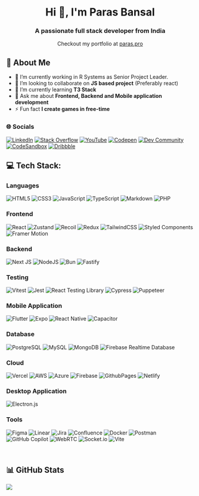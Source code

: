 <center>

# Hi 👋, I'm Paras Bansal

### A passionate full stack developer from India

Checkout my portfolio at [paras.pro](https://paras.pro)

</center>

## 💫 About Me

- 🔭 I’m currently working in R Systems as Senior Project Leader.
- 👯 I’m looking to collaborate on **JS based project** (Preferably react)
- 🌱 I’m currently learning **T3 Stack**
- 💬 Ask me about **Frontend, Backend and Mobile application development**
- ⚡ Fun fact **I create games in free-time**

### 🌐 Socials

[![LinkedIn](https://img.shields.io/badge/LinkedIn-%230077B5.svg?style=for-the-badge&logo=linkedin&logoColor=white)](https://linkedin.com/in/paras-bansal)
[![Stack Overflow](https://img.shields.io/badge/-Stackoverflow-FE7A16.svg?style=for-the-badge&logo=stack-overflow&logoColor=white)](https://stackoverflow.com/users/3557386)
[![YouTube](https://img.shields.io/badge/YouTube-%23FF0000.svg?style=for-the-badge&logo=YouTube&logoColor=white)](https://youtube.com/@parasbansal10)
[![Codepen](https://img.shields.io/badge/Codepen-000000.svg?style=for-the-badge&logo=codepen&logoColor=white)](https://codepen.io/parasbansal)
[![Dev Community](https://img.shields.io/badge/Dev%20Community-0A0A0A.svg?style=for-the-badge&logo=dev.to&logoColor=white)](https://dev.to/parasbansal)
[![CodeSandbox](https://img.shields.io/badge/CodeSandbox-161616.svg?style=for-the-badge&logo=codesandbox&logoColor=white)](https://codesandbox.io/u/parasbansal)
[![Dribbble](https://img.shields.io/badge/Dribbble-E82B6D.svg?style=for-the-badge&logo=dribbble&logoColor=white)](https://dribbble.com/parasbansal)

<!-- [![Hashnode](https://img.shields.io/badge/Hashnode-2563eb?logo=hashnode&logoColor=white)](https://hashnode.com/@parasbansal)
[![HackerRank](https://img.shields.io/badge/HackerRank-5792ee?logo=hackerrank&logoColor=white)](https://www.hackerrank.com/profile/parasbansal)
[![LeetCode](https://img.shields.io/badge/LeetCode-FFA116?logo=leetcode&logoColor=white)](https://leetcode.com/u/parasbansal/) -->

## 💻 Tech Stack:

### Languages

![HTML5](https://img.shields.io/badge/HTML5-%23E34F26.svg?style=for-the-badge&logo=html5&logoColor=white)
![CSS3](https://img.shields.io/badge/CSS3-%231572B6.svg?style=for-the-badge&logo=css3&logoColor=white)
![JavaScript](https://img.shields.io/badge/JavaScript-%23323330.svg?style=for-the-badge&logo=javascript&logoColor=%23F7DF1E)
![TypeScript](https://img.shields.io/badge/Typescript-%23007ACC.svg?style=for-the-badge&logo=typescript&logoColor=white)
![Markdown](https://img.shields.io/badge/Markdown-%23000000.svg?style=for-the-badge&logo=markdown&logoColor=white)
![PHP](https://img.shields.io/badge/php-%23777BB4.svg?style=for-the-badge&logo=php&logoColor=white)

<!-- ![Dart](https://img.shields.io/badge/Dart-%230175C2.svg?style=for-the-badge&logo=dart&logoColor=white)
![GraphQL](https://img.shields.io/badge/-GraphQL-E10098?style=for-the-badge&logo=graphql&logoColor=white)
![Python](https://img.shields.io/badge/Python-3776AB?style=for-the-badge&logo=python&logoColor=white) -->

### Frontend

![React](https://img.shields.io/badge/React-%2320232a.svg?style=for-the-badge&logo=react&logoColor=%2361DAFB)
![Zustand](https://img.shields.io/badge/Zustand-582F3F?style=for-the-badge&logo=zustand&logoColor=white)
![Recoil](https://img.shields.io/badge/Recoil-6098E3?style=for-the-badge&logo=recoil&logoColor=white)
![Redux](https://img.shields.io/badge/redux-%23593d88.svg?style=for-the-badge&logo=redux&logoColor=white)
![TailwindCSS](https://img.shields.io/badge/TailwindCSS-%2338B2AC.svg?style=for-the-badge&logo=tailwind-css&logoColor=white)
![Styled Components](https://img.shields.io/badge/Styled--Components-DB7093?style=for-the-badge&logo=styled-components&logoColor=white)
![Framer Motion](https://img.shields.io/badge/Framer_Motion-0055FF?style=for-the-badge&logo=framer&logoColor=white)

### Backend

![Next JS](https://img.shields.io/badge/Next-black?style=for-the-badge&logo=next.js&logoColor=white)
![NodeJS](https://img.shields.io/badge/node.js-6DA55F?style=for-the-badge&logo=node.js&logoColor=white)
![Bun](https://img.shields.io/badge/Bun-14151a?style=for-the-badge&logo=bun&logoColor=white)
![Fastify](https://img.shields.io/badge/Fastify-232323?style=for-the-badge&logo=fastify&logoColor=white)

<!-- ![ElasticSearch](https://img.shields.io/badge/-ElasticSearch-005571?style=for-the-badge&logo=elasticsearch) -->

### Testing

![Vitest](https://img.shields.io/badge/Vitest-%23646CFF.svg?style=for-the-badge&logo=vitest&logoColor=white)
![Jest](https://img.shields.io/badge/Jest-%23C21325.svg?style=for-the-badge&logo=jest&logoColor=white)
![React Testing Library](https://img.shields.io/badge/React_Testing_Library-%23E33332.svg?style=for-the-badge&logo=testing-library&logoColor=white)
![Cypress](https://img.shields.io/badge/Cypress-17202C?style=for-the-badge&logo=cypress&logoColor=white)
![Puppeteer](https://img.shields.io/badge/Puppeteer-40B5A4?style=for-the-badge&logo=puppeteer&logoColor=white)

### Mobile Application

![Flutter](https://img.shields.io/badge/Flutter-%2302569B.svg?style=for-the-badge&logo=Flutter&logoColor=white)
![Expo](https://img.shields.io/badge/Expo-1C1E24?style=for-the-badge&logo=expo&logoColor=#D04A37)
![React Native](https://img.shields.io/badge/React_Native-%2320232a.svg?style=for-the-badge&logo=react&logoColor=%2361DAFB)
![Capacitor](https://img.shields.io/badge/Capacitor-3880FF?style=for-the-badge&logo=capacitor&logoColor=white)

### Database

![PostgreSQL](https://img.shields.io/badge/PostgreSQL-316192?style=for-the-badge&logo=postgresql&logoColor=white)
![MySQL](https://img.shields.io/badge/MySQL-4479A1.svg?style=for-the-badge&logo=mysql&logoColor=white)
![MongoDB](https://img.shields.io/badge/MongoDB-%234ea94b.svg?style=for-the-badge&logo=mongodb&logoColor=white)
![Firebase Realtime Database](https://img.shields.io/badge/Firebase%20Realtime%20Database-a08021?style=for-the-badge&logo=firebase&logoColor=ffcd34)

### Cloud

![Vercel](https://img.shields.io/badge/Vercel-%23000000.svg?style=for-the-badge&logo=vercel&logoColor=white)
![AWS](https://img.shields.io/badge/AWS-%23FF9900.svg?style=for-the-badge&logo=amazon-aws&logoColor=white)
![Azure](https://img.shields.io/badge/Azure-%230072C6.svg?style=for-the-badge&logo=microsoftazure&logoColor=white)
![Firebase](https://img.shields.io/badge/Firebase-%23039BE5.svg?style=for-the-badge&logo=firebase)
![GithubPages](https://img.shields.io/badge/GitHub%20pages-121013?style=for-the-badge&logo=github&logoColor=white)
![Netlify](https://img.shields.io/badge/Netlify-%23000000.svg?style=for-the-badge&logo=netlify&logoColor=#00C7B7)

### Desktop Application

![Electron.js](https://img.shields.io/badge/Electron-191970?style=for-the-badge&logo=Electron&logoColor=white)

### Tools

![Figma](https://img.shields.io/badge/Figma-%23F24E1E.svg?style=for-the-badge&logo=figma&logoColor=white)
![Linear](https://img.shields.io/badge/Linear-%23000000.svg?style=for-the-badge&logo=linear&logoColor=white)
![Jira](https://img.shields.io/badge/JIRA-%230A0FFF.svg?style=for-the-badge&logo=jira&logoColor=white)
![Confluence](https://img.shields.io/badge/Confluence-%23172BF4.svg?style=for-the-badge&logo=confluence&logoColor=white)
![Docker](https://img.shields.io/badge/Docker-%230db7ed.svg?style=for-the-badge&logo=docker&logoColor=white)
![Postman](https://img.shields.io/badge/Postman-FF6C37?style=for-the-badge&logo=postman&logoColor=white)
![GitHub Copilot](https://img.shields.io/badge/GitHub%20Copilot-000000?style=for-the-badge&logo=github-copilot&logoColor=white)
![WebRTC](https://img.shields.io/badge/WebRTC-333333?style=for-the-badge&logo=webrtc&logoColor=white)
![Socket.io](https://img.shields.io/badge/Socket.io-black?style=for-the-badge&logo=socket.io&badgeColor=010101)
![Vite](https://img.shields.io/badge/vite-%23646CFF.svg?style=for-the-badge&logo=vite&logoColor=white)

<br />

## 📊 GitHub Stats

<!-- ![](https://github-readme-stats.vercel.app/api?username=parasbansal&theme=dark&hide_border=true&include_all_commits=true&count_private=true)<br/> -->

![](https://github-readme-streak-stats.herokuapp.com/?user=parasbansal&theme=dark&hide_border=true)<br/>

<!-- ![](https://github-readme-stats.vercel.app/api/top-langs/?username=parasbansal&theme=dark&hide_border=true&include_all_commits=true&count_private=true&layout=compact) -->

<!-- ### 🏆 GitHub Trophies

![](https://github-profile-trophy.vercel.app/?username=parasbansal&theme=radical&no-frame=false&no-bg=true&margin-w=4)

---

[![](https://visitcount.itsvg.in/api?id=parasbansal&icon=0&color=0)](https://visitcount.itsvg.in) -->

<!-- Created with GPRM ( https://gprm.itsvg.in ) -->
